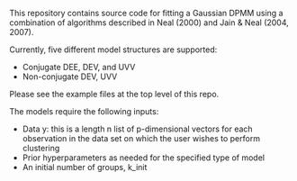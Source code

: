 This repository contains source code for fitting a Gaussian DPMM using a combination of algorithms described in Neal (2000) and Jain & Neal (2004, 2007).

Currently, five different model structures are supported:
- Conjugate DEE, DEV, and UVV
- Non-conjugate DEV, UVV

Please see the example files at the top level of this repo.

The models require the following inputs:
- Data y: this is a length n list of p-dimensional vectors for each observation in the data set on which the user wishes to perform clustering
- Prior hyperparameters as needed for the specified type of model
- An initial number of groups, k_init
